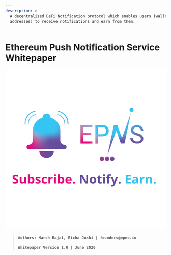 ```yaml
---
description: >-
  A decentralized DeFi Notification protocol which enables users (wallet
  addresses) to receive notifications and earn from them.
---
```


# Ethereum Push Notification Service Whitepaper

![Ethereum Push Notification Service](.gitbook/assets/logofulltaglinesqual.jpg)



> **`Authors: Harsh Rajat, Richa Joshi | founders@epns.io`**
>
> **`Whitepaper Version 1.0 | June 2020`**

